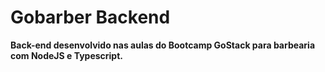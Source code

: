 # Gobarber Backend
**Back-end desenvolvido nas aulas do Bootcamp GoStack para barbearia com NodeJS e Typescript.**
